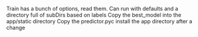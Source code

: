 Train has a bunch of options, read them. Can run with defaults and a directory full of subDirs based on labels
Copy the best_model into the app/static directory
Copy the predictor.pyc install the app directory after a change
